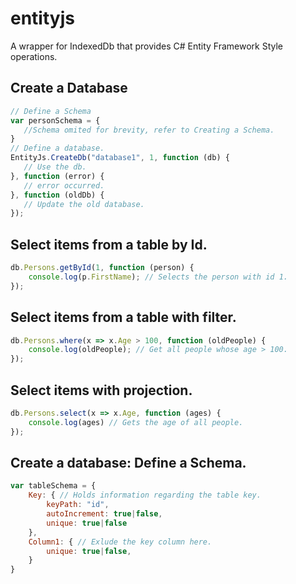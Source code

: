 # entityjs
A wrapper for IndexedDb that provides C# Entity Framework Style operations.

## Create a Database
```javascript
// Define a Schema
var personSchema = {
   //Schema omited for brevity, refer to Creating a Schema. 
}
// Define a database.
EntityJs.CreateDb("database1", 1, function (db) { 
   // Use the db. 
}, function (error) {
   // error occurred.
}, function (oldDb) {
   // Update the old database. 
});
```

## Select items from a table by Id.
```javascript
db.Persons.getById(1, function (person) {
    console.log(p.FirstName); // Selects the person with id 1.
});
```

## Select items from a table with filter.
```javascript
db.Persons.where(x => x.Age > 100, function (oldPeople) {
    console.log(oldPeople); // Get all people whose age > 100.
});
```

## Select items with projection.
```javascript
db.Persons.select(x => x.Age, function (ages) {
    console.log(ages) // Gets the age of all people.
});
```

## Create a database: Define a Schema.
```javascript
var tableSchema = {
    Key: { // Holds information regarding the table key. 
        keyPath: "id",
        autoIncrement: true|false,
        unique: true|false
    },
    Column1: { // Exlude the key column here.
        unique: true|false,
    }
}
